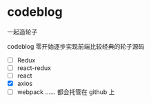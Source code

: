 # codeblog

一起造轮子

codeblog 零开始逐步实现前端比较经典的轮子源码

- [ ] Redux
- [ ] react-redux
- [ ] react
- [x] axios
- [ ] webpack
      ......
      都会托管在 github 上

